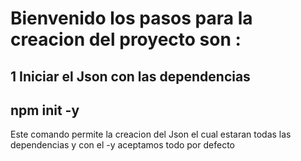 # Bienvenido los pasos para la creacion del proyecto  son :

## 1 Iniciar el Json con las  dependencias 
  
  ## npm init -y
  Este comando permite la creacion del Json el cual estaran todas las dependencias y con el -y aceptamos todo por defecto 